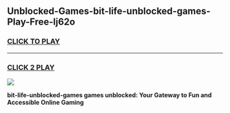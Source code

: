 
## Unblocked-Games-bit-life-unblocked-games-Play-Free-lj62o
<h3>
<a href="https://premium76.site?title=bit-life-unblocked-games&ref=22A">CLICK TO PLAY</a></h3>
<hr>

<h3>
<a href="https://premium76.site?title=bit-life-unblocked-games&ref=22A">CLICK 2 PLAY</a>
  
</h3>

<a href="https://premium76.site?title=bit-life-unblocked-games&ref=22A"><img src="https://clearcache.store/games.png"></a>


**bit-life-unblocked-games games unblocked: Your Gateway to Fun and Accessible Online Gaming**
